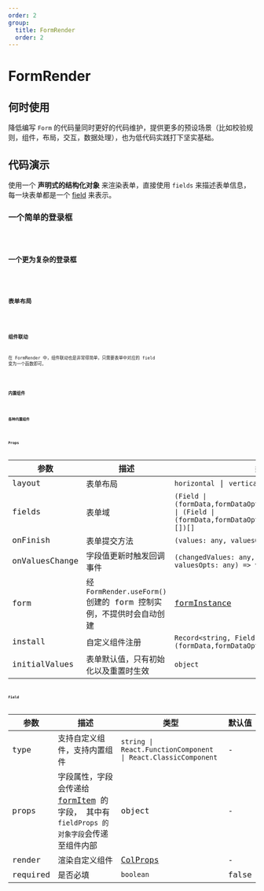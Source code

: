 ```yaml
---
order: 2
group:
  title: FormRender
  order: 2
---
```


# FormRender

## 何时使用

降低编写 `Form` 的代码量同时更好的代码维护，提供更多的预设场景（比如校验规则，组件，布局，交互，数据处理），也为低代码实践打下坚实基础。

## 代码演示

使用一个 **声明式的结构化对象** 来渲染表单，直接使用 `fields` 来描述表单信息，每一块表单都是一个 [field](/components/form-render/doc/md2#field) 来表示。

### 一个简单的登录框

<code src="../demo/Demo.tsx"  />

### 一个更为复杂的登录框

<code src="../demo/Demo2.tsx" title="登录框添加字段验证，"  />

### 表单布局

<code title="轻松实现一行多列" src="../demo/Demo3.tsx"  />

### 组件联动

在 FormRender 中，组件联动也是非常得简单，只需要表单中对应的 field 变为一个函数即可。

<code title="组件联动仅需要field变成函数，即可获取上下文环境" src="../demo/Demo4.tsx"  />

### 内置组件

<code  src="../demo/Demo5.tsx"  />



### 各种内置组件

<!-- <code title="fields 默认支持嵌套数组，同一行只需要数组嵌套即可" src="./demo/Demo3.tsx"  /> -->


### Props

| 参数             | 描述                                                | 类型    | 默认值 |
| ---------------- | --------------------------------------------------- | -------------- |  --- |
| layout           | 表单布局                  | 	`horizontal` \| `vertical` \| `inline` |  `inline` |  
| fields           | 表单域 | `(Field \| (formData,formDataOpts,formInstance)=>Field \| (Field \| (formData,formDataOpts,formInstance)=>Field)[])[]` | [] |
| onFinish | 表单提交方法 | `(values: any, valuesOpts: any) => void;` | - |
| onValuesChange | 字段值更新时触发回调事件	 | `(changedValues: any, values: any, valuesOpts: any) => void;` | - |
| form | 经 `FormRender.useForm()` 创建的 form 控制实例，不提供时会自动创建	| [formInstance](https://ant.design/components/form-cn/#FormInstance) | - |
| install | 自定义组件注册 |  `Record<string, Field \| (formData,formDataOpts,formInstance)=>Field>` | - |
| initialValues | 表单默认值，只有初始化以及重置时生效 | `object` | -|


### Field 

| 参数 | 描述 | 类型 | 默认值|
| --- | --- | --- | --- |
| type | 支持自定义组件，支持内置组件| `string \| React.FunctionComponent \| React.ClassicComponent` | - |
| props | 字段属性，字段会传递给 [formItem](https://ant.design/components/form-cn/#Form.Item) 的字段， 其中有 `fieldProps 的对象字段`会传递至组件内部 | object | - | 
| render | 渲染自定义组件 | [ColProps](https://ant.design/components/grid-cn/#Col) | - | 
| required | 是否必填 | `boolean` | false |


